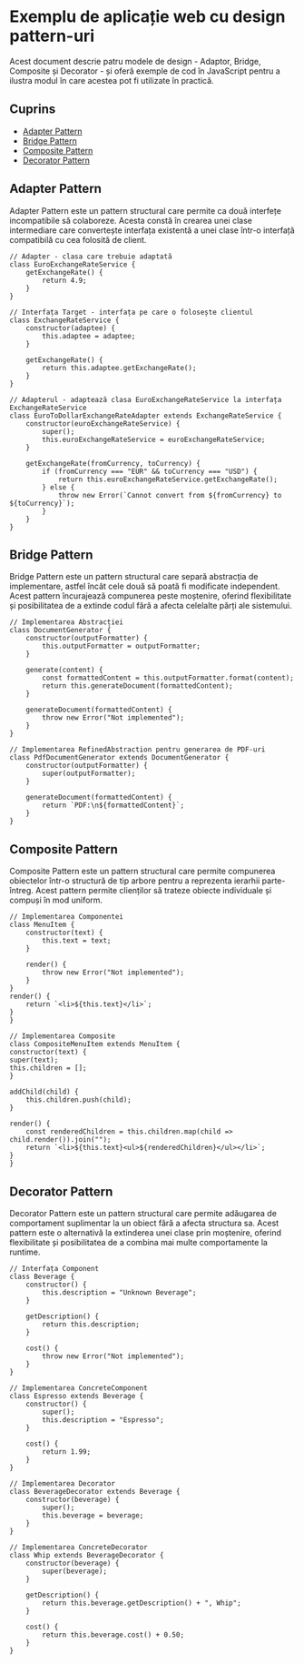 # Exemplu de aplicație web cu design pattern-uri
Acest document descrie patru modele de design - Adaptor, Bridge, Composite și Decorator - și oferă exemple de cod în JavaScript pentru a ilustra modul în care acestea pot fi utilizate în practică.

## Cuprins
- [Adapter Pattern](#adapter-pattern)
- [Bridge Pattern](#bridge-pattern)
- [Composite Pattern](#composite-pattern)
- [Decorator Pattern](#decorator-pattern)

## Adapter Pattern

Adapter Pattern este un pattern structural care permite ca două interfețe incompatibile să colaboreze. Acesta constă în crearea unei clase intermediare care convertește interfața existentă a unei clase într-o interfață compatibilă cu cea folosită de client.
```
// Adapter - clasa care trebuie adaptată
class EuroExchangeRateService {
    getExchangeRate() {
        return 4.9;
    }
}

// Interfața Target - interfața pe care o folosește clientul
class ExchangeRateService {
    constructor(adaptee) {
        this.adaptee = adaptee;
    }

    getExchangeRate() {
        return this.adaptee.getExchangeRate();
    }
}

// Adapterul - adaptează clasa EuroExchangeRateService la interfața ExchangeRateService
class EuroToDollarExchangeRateAdapter extends ExchangeRateService {
    constructor(euroExchangeRateService) {
        super();
        this.euroExchangeRateService = euroExchangeRateService;
    }

    getExchangeRate(fromCurrency, toCurrency) {
        if (fromCurrency === "EUR" && toCurrency === "USD") {
            return this.euroExchangeRateService.getExchangeRate();
        } else {
            throw new Error(`Cannot convert from ${fromCurrency} to ${toCurrency}`);
        }
    }
}
```

## Bridge Pattern

Bridge Pattern este un pattern structural care separă abstracția de implementare, astfel încât cele două să poată fi modificate independent. Acest pattern încurajează compunerea peste moștenire, oferind flexibilitate și posibilitatea de a extinde codul fără a afecta celelalte părți ale sistemului.
```
// Implementarea Abstracției
class DocumentGenerator {
    constructor(outputFormatter) {
        this.outputFormatter = outputFormatter;
    }

    generate(content) {
        const formattedContent = this.outputFormatter.format(content);
        return this.generateDocument(formattedContent);
    }

    generateDocument(formattedContent) {
        throw new Error("Not implemented");
    }
}

// Implementarea RefinedAbstraction pentru generarea de PDF-uri
class PdfDocumentGenerator extends DocumentGenerator {
    constructor(outputFormatter) {
        super(outputFormatter);
    }

    generateDocument(formattedContent) {
        return `PDF:\n${formattedContent}`;
    }
}
```
## Composite Pattern

Composite Pattern este un pattern structural care permite compunerea obiectelor într-o structură de tip arbore pentru a reprezenta ierarhii parte-întreg. Acest pattern permite clienților să trateze obiecte individuale și compuși în mod uniform.

```
// Implementarea Componentei
class MenuItem {
    constructor(text) {
        this.text = text;
    }

    render() {
        throw new Error("Not implemented");
    }
}
render() {
    return `<li>${this.text}</li>`;
}
}

// Implementarea Composite
class CompositeMenuItem extends MenuItem {
constructor(text) {
super(text);
this.children = [];
}

addChild(child) {
    this.children.push(child);
}

render() {
    const renderedChildren = this.children.map(child => child.render()).join("");
    return `<li>${this.text}<ul>${renderedChildren}</ul></li>`;
}
}

```

## Decorator Pattern

Decorator Pattern este un pattern structural care permite adăugarea de comportament suplimentar la un obiect fără a afecta structura sa. Acest pattern este o alternativă la extinderea unei clase prin moștenire, oferind flexibilitate și posibilitatea de a combina mai multe comportamente la runtime.

```
// Interfața Component
class Beverage {
    constructor() {
        this.description = "Unknown Beverage";
    }

    getDescription() {
        return this.description;
    }

    cost() {
        throw new Error("Not implemented");
    }
}

// Implementarea ConcreteComponent
class Espresso extends Beverage {
    constructor() {
        super();
        this.description = "Espresso";
    }

    cost() {
        return 1.99;
    }
}

// Implementarea Decorator
class BeverageDecorator extends Beverage {
    constructor(beverage) {
        super();
        this.beverage = beverage;
    }
}

// Implementarea ConcreteDecorator
class Whip extends BeverageDecorator {
    constructor(beverage) {
        super(beverage);
    }

    getDescription() {
        return this.beverage.getDescription() + ", Whip";
    }

    cost() {
        return this.beverage.cost() + 0.50;
    }
}
```
